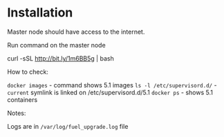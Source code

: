 # Installation

Master node should have access to the internet.

Run command on the master node

curl -sSL http://bit.ly/1m6BB5g | bash

How to check:

`docker images` - command shows 5.1 images
`ls -l /etc/supervisord.d/` - `current` symlink is linked on /etc/supervisord.d/5.1
`docker ps` - shows 5.1 containers

Notes:

Logs are in `/var/log/fuel_upgrade.log` file